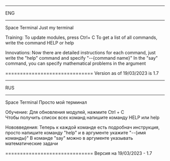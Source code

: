 _____________________________________
ENG
_____________________________________

Space Terminal
Just my terminal

Training:
To update modules, press Ctrl+ C 
To get a list of all commands, write the command HELP or help

Innovations:
Now there are detailed instructions for each command, just write the "help" command and specify "--{command name}"
In the "say" command, you can specify mathematical problems in the argument


==============================
Version as of 19/03/2023 is 1.7
_____________________________________
RUS
_____________________________________

Space Terminal
Просто мой терминал

Обучение:
Для обновления модулей, нажмите Ctrl + C                                                           
Чтобы получить список всех команд напишите команду HELP или help

Нововведения:
Теперь к каждой команде есть подробнач инструкция, просто напишите команду "help" и в аргументе укажите "--{имя команды}"
В команде "say" можно в аргументе указывать математические задачи

==============================
Версия на 19/03/2023 - 1.7
